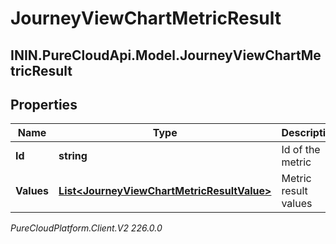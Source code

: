# JourneyViewChartMetricResult

## ININ.PureCloudApi.Model.JourneyViewChartMetricResult

## Properties

|Name | Type | Description | Notes|
|------------ | ------------- | ------------- | -------------|
| **Id** | **string** | Id of the metric | [optional] |
| **Values** | [**List&lt;JourneyViewChartMetricResultValue&gt;**](JourneyViewChartMetricResultValue) | Metric result values | [optional] |



_PureCloudPlatform.Client.V2 226.0.0_
